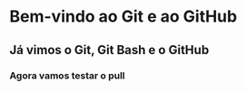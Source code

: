 # Bem-vindo ao Git e ao GitHub

## Já vimos o Git, Git Bash e o GitHub

### Agora vamos testar o pull

